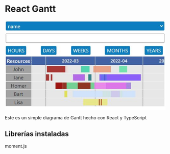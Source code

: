 # React Gantt

![Image text](./docs/assets/img.JPG)

Este es un simple diagrama de Gantt hecho con React y TypeScript


## Librerías instaladas 

moment.js

